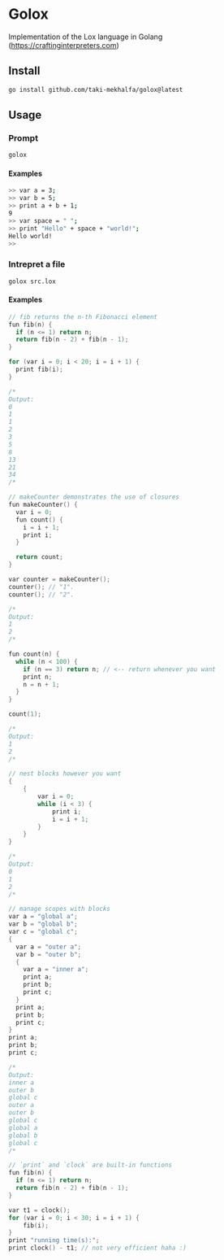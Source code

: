 # Golox

Implementation of the Lox language in Golang (https://craftinginterpreters.com)

## Install

```bash
go install github.com/taki-mekhalfa/golox@latest
```

## Usage

### Prompt

```bash
golox
```

#### Examples

```bash
>> var a = 3;
>> var b = 5;
>> print a + b + 1;
9
>> var space = " ";          
>> print "Hello" + space + "world!";
Hello world!
>> 
```

### Intrepret a file

```bash
golox src.lox
```

#### Examples

```c
// fib returns the n-th Fibonacci element
fun fib(n) {
  if (n <= 1) return n;
  return fib(n - 2) + fib(n - 1);
}

for (var i = 0; i < 20; i = i + 1) {
  print fib(i);
}

/*
Output:
0
1
1
2
3
5
8
13
21
34
/*
```

```c
// makeCounter demonstrates the use of closures
fun makeCounter() {
  var i = 0;
  fun count() {
    i = i + 1;
    print i;
  }

  return count;
}

var counter = makeCounter();
counter(); // "1".
counter(); // "2".

/*
Output:
1
2
/*
```

```c
fun count(n) {
  while (n < 100) {
    if (n == 3) return n; // <-- return whenever you want
    print n;
    n = n + 1;
  }
}

count(1);

/*
Output:
1
2
/*
```

```c
// nest blocks however you want
{
    {
        var i = 0;
        while (i < 3) {
            print i;
            i = i + 1;
        }
    }
}

/*
Output:
0
1
2
/*
```

```c
// manage scopes with blocks
var a = "global a";
var b = "global b";
var c = "global c";
{
  var a = "outer a";
  var b = "outer b";
  {
    var a = "inner a";
    print a;
    print b;
    print c;
  }
  print a;
  print b;
  print c;
}
print a;
print b;
print c;

/*
Output:
inner a
outer b
global c
outer a
outer b
global c
global a
global b
global c
/*
```

```c
// `print` and `clock` are built-in functions
fun fib(n) {
  if (n <= 1) return n;
  return fib(n - 2) + fib(n - 1);
}

var t1 = clock();
for (var i = 0; i < 30; i = i + 1) {
    fib(i);
}
print "running time(s):";
print clock() - t1; // not very efficient haha :)
```
